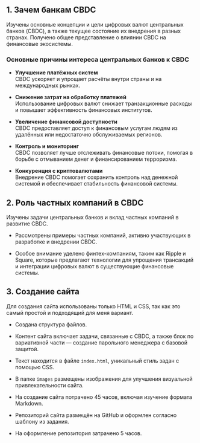 ## 1. Зачем банкам CBDC

Изучены основные концепции и цели цифровых валют центральных банков (CBDC), а также текущее состояние их внедрения в разных странах. Получено общее представление о влиянии CBDC на финансовые экосистемы.

### Основные причины интереса центральных банков к CBDC

- **Улучшение платёжных систем**  
  CBDC ускоряет и упрощает расчёты внутри страны и на международных рынках.

- **Снижение затрат на обработку платежей**  
  Использование цифровых валют снижает транзакционные расходы и повышает эффективность финансовых институтов.

- **Увеличение финансовой доступности**  
  CBDC предоставляет доступ к финансовым услугам людям из удалённых или недостаточно обслуживаемых регионов.

- **Контроль и мониторинг**  
  CBDC позволяет лучше отслеживать финансовые потоки, помогая в борьбе с отмыванием денег и финансированием терроризма.

- **Конкуренция с криптовалютами**  
  Внедрение CBDC помогает сохранить контроль над денежной системой и обеспечивает стабильность финансовой системы.

## 2. Роль частных компаний в CBDC

Изучены задачи центральных банков и вклад частных компаний в развитие CBDC.

- Рассмотрены примеры частных компаний, активно участвующих в разработке и внедрении CBDC.

- Особое внимание уделено финтех-компаниям, таким как Ripple и Square, которые предлагают технологии для упрощения трансакций и интеграции цифровых валют в существующие финансовые системы.

## 3. Создание сайта

Для создания сайта использованы только HTML и CSS, так как это самый простой и подходящий для меня вариант.

- Создана структура файлов.  
- Контент сайта включает задачи, связанные с CBDC, а также блок по вариативной части — создание парольного менеджера с базовой защитой.

- Текст находится в файле `index.html`, уникальный стиль задан с помощью CSS.  
- В папке `images` размещены изображения для улучшения визуальной привлекательности сайта.

- На создание сайта потрачено 45 часов, включая изучение формата Markdown.  
- Репозиторий сайта размещён на GitHub и оформлен согласно шаблону из задания.  
- На оформление репозитория затрачено 5 часов.
